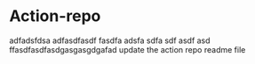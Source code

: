# Action-repo
adfadsfdsa
adfasdfasdf
fasdfa
adsfa
sdfa
sdf
asdf
asd
ffasdfasdfasdgasgasgdgafad
update the action repo readme file 
